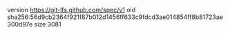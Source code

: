 version https://git-lfs.github.com/spec/v1
oid sha256:56d9cb2364f921f87b012d1456ff633c9fdcd3ae014854ff8b81723ae300d97e
size 3081
